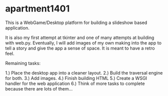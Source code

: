 apartment1401
=============

This is a WebGame/Desktop platform for building a slideshow
based application.

It is also my first attempt at tkinter and one of many attempts at 
building with web.py.  Eventually, I will add images of my own 
making into the app to tell a story and give the app a sense of 
space.  It is meant to have a retro feel.

Remaining tasks:

1.) Place the desktop app into a cleaner layout.
2.) Build the traversal engine for both.
3.) Add images.
4.) Finish building HTML
5.) Create a WSGI handler for the web application
6.) Think of more tasks to complete because there are lots of them...

